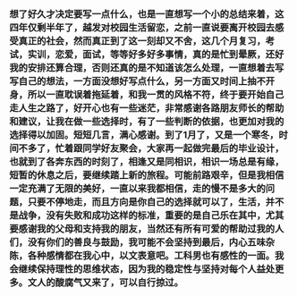 ### 想了好久才决定要写一点什么，也是一直想写一个小的总结来着，这四年仅剩半年了，越发对校园生活留恋，之前一直说要离开校园去感受真正的社会，然而真正到了这一刻却又不舍，这几个月复习，考试，实训，恋爱，面试，等等好多好多事情，真的是忙到晕厥，还好我的安排还算合理，否则还真的是不知道该怎么处理，一直想着去写写自己的想法，一方面没想好写点什么，另一方面又时间上抽不开身，所以一直耽误着拖延着，和我一贯的风格不符，终于要开始自己走人生之路了，好开心也有一些迷茫，非常感谢各路朋友师长的帮助和建议，让我在做一些选择时，有了一些判断的依据，也更加对我的选择得以加固。短短几言，满心感谢。到了1月了，又是一个寒冬，时间不多了，忙着跟同学好友聚会，大家再一起做完最后的毕业设计，也就到了各奔东西的时刻了，相逢又是同相识，相识一场总是有缘，短暂的休息之后，要继续踏上新的旅程。可能前路艰辛，但是我相信一定充满了无限的美好，一直以来我都相信，走的慢不是多大的问题，只要不停地走，而且方向是你自己的选择就可以了，生活，并不是战争，没有失败和成功这样的标准，重要的是自己乐在其中，尤其要感谢我的父母和支持我的朋友，当然还有所有可爱的帮助过我的人们，没有你们的善良与鼓励，我可能不会坚持到最后，内心五味杂陈，各种感情都在我心中，以文表意吧。工科男也有感性的一面。我会继续保持理性的思维状态，因为我的稳定性与坚持对每个人益处更多。文人的酸腐气又来了，可以自行掠过。





